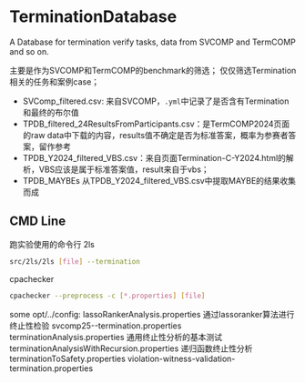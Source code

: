 # TerminationDatabase
A Database for termination verify tasks, data from SVCOMP and TermCOMP and so on.

主要是作为SVCOMP和TermCOMP的benchmark的筛选；
仅仅筛选Termination相关的任务和案例case；

- SVComp_filtered.csv: 来自SVCOMP，`.yml`中记录了是否含有Termination和最终的布尔值
- TPDB_filtered_24ResultsFromParticipants.csv：是TermCOMP2024页面的raw data中下载的内容，results值不确定是否为标准答案，概率为参赛者答案，留作参考
- TPDB_Y2024_filtered_VBS.csv：来自页面Termination-C-Y2024.html的解析，VBS应该是属于标准答案值，result来自于vbs；
- TPDB_MAYBEs 从TPDB_Y2024_filtered_VBS.csv中提取MAYBE的结果收集而成

## CMD Line
跑实验使用的命令行
2ls 
```bash
src/2ls/2ls [file] --termination
```

cpachecker
```bash
cpachecker --preprocess -c [*.properties] [file]
```
some opt/../config:
    lassoRankerAnalysis.properties
        通过lassoranker算法进行终止性检验
    svcomp25--termination.properties
    terminationAnalysis.properties
        通用终止性分析的基本测试
    terminationAnalysisWithRecursion.properties
        递归函数终止性分析
    terminationToSafety.properties
    violation-witness-validation-termination.properties
